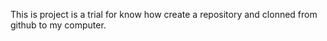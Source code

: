 This is project is a trial for know how create a repository and clonned from github to my computer.
